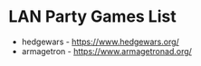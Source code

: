 # LAN Party Games List

- hedgewars - https://www.hedgewars.org/
- armagetron - https://www.armagetronad.org/

